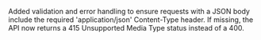 Added validation and error handling to ensure requests with a JSON body include the required 'application/json' Content-Type header. If missing, the API now returns a 415 Unsupported Media Type status instead of a 400.
